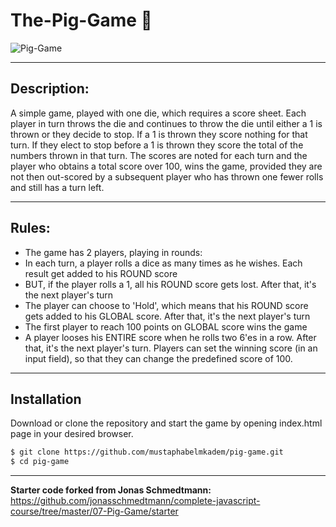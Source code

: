 # The-Pig-Game 🐷

![Pig-Game](https://user-images.githubusercontent.com/5465320/193353083-2d9459f5-e74d-49e6-bdc0-a5e0c74953c9.png)

---
## Description:
A simple game, played with one die, which requires a score sheet. Each player in turn throws the die and continues to throw the die until either a 1 is thrown or they decide to stop. If a 1 is thrown they score nothing for that turn. If they elect to stop before a 1 is thrown they score the total of the numbers thrown in that turn. The scores are noted for each turn and the player who obtains a total score over 100, wins the game, provided they are not then out-scored by a subsequent player who has thrown one fewer rolls and still has a turn left.

---
## Rules:
- The game has 2 players, playing in rounds:
- In each turn, a player rolls a dice as many times as he wishes. Each result get added to his ROUND score
- BUT, if the player rolls a 1, all his ROUND score gets lost. After that, it's the next player's turn
- The player can choose to 'Hold', which means that his ROUND score gets added to his GLOBAL score. After that, it's the next player's turn
- The first player to reach 100 points on GLOBAL score wins the game
- A player looses his ENTIRE score when he rolls two 6'es in a row. After that, it's the next player's turn. Players can set the winning score (in an input field), so that they can change the predefined score of 100.

---
## Installation
Download or clone the repository and start the game by opening index.html page in your desired browser.

```sh
$ git clone https://github.com/mustaphabelmkadem/pig-game.git
$ cd pig-game
```

---
**Starter code forked from Jonas Schmedtmann:**  
https://github.com/jonasschmedtmann/complete-javascript-course/tree/master/07-Pig-Game/starter
